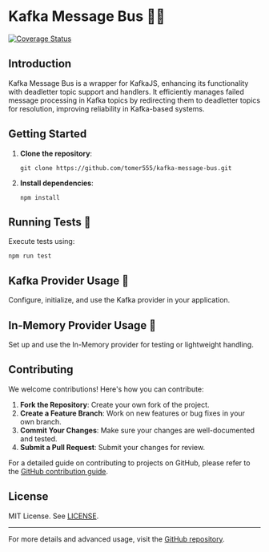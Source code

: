 
# Kafka Message Bus 🚌✨
[![Coverage Status](https://coveralls.io/repos/github/tomer555/kafka-message-bus/badge.svg?branch=master)](https://coveralls.io/github/tomer555/kafka-message-bus?branch=master)
## Introduction
Kafka Message Bus is a wrapper for KafkaJS, enhancing its functionality with deadletter topic support and handlers. It efficiently manages failed message processing in Kafka topics by redirecting them to deadletter topics for resolution, improving reliability in Kafka-based systems.

## Getting Started
1. **Clone the repository**: 
   ```
   git clone https://github.com/tomer555/kafka-message-bus.git
   ```
2. **Install dependencies**: 
   ```
   npm install
   ```

## Running Tests 🧪
Execute tests using:
```
npm run test
```

## Kafka Provider Usage 📡
Configure, initialize, and use the Kafka provider in your application.

## In-Memory Provider Usage 🧠
Set up and use the In-Memory provider for testing or lightweight handling.

## Contributing
We welcome contributions! Here's how you can contribute:
1. **Fork the Repository**: Create your own fork of the project.
2. **Create a Feature Branch**: Work on new features or bug fixes in your own branch.
3. **Commit Your Changes**: Make sure your changes are well-documented and tested.
4. **Submit a Pull Request**: Submit your changes for review.

For a detailed guide on contributing to projects on GitHub, please refer to the [GitHub contribution guide](https://docs.github.com/en/get-started/quickstart/contributing-to-projects).

## License
MIT License. See [LICENSE](LICENSE).

---

For more details and advanced usage, visit the [GitHub repository](https://github.com/tomer555/kafka-message-bus).
